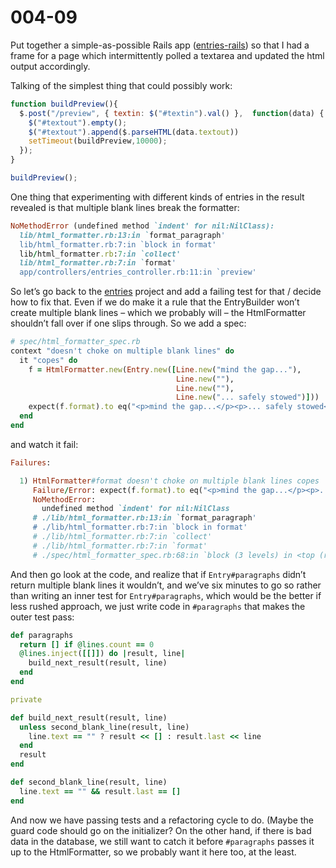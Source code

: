 # 004-09

Put together a simple-as-possible Rails app ([entries-rails](https://github.com/smiller/entries-rails)) so that I had a frame for a page which intermittently polled a textarea and updated the html output accordingly.

Talking of the simplest thing that could possibly work:

```javascript
function buildPreview(){
  $.post("/preview", { textin: $("#textin").val() },  function(data) {
    $("#textout").empty();
    $("#textout").append($.parseHTML(data.textout))
    setTimeout(buildPreview,10000);
  });
}

buildPreview();
```

One thing that experimenting with different kinds of entries in the result revealed is that multiple blank lines break the formatter:

```ruby
NoMethodError (undefined method `indent' for nil:NilClass):
  lib/html_formatter.rb:13:in `format_paragraph'
  lib/html_formatter.rb:7:in `block in format'
  lib/html_formatter.rb:7:in `collect'
  lib/html_formatter.rb:7:in `format'
  app/controllers/entries_controller.rb:11:in `preview'
```

So let’s go back to the [entries](https://github.com/smiller/entries) project and add a failing test for that / decide how to fix that.  Even if we do make it a rule that the EntryBuilder won’t create multiple blank lines – which we probably will – the HtmlFormatter shouldn’t fall over if one slips through.  So we add a spec:

```ruby
# spec/html_formatter_spec.rb
context "doesn't choke on multiple blank lines" do
  it "copes" do
    f = HtmlFormatter.new(Entry.new([Line.new("mind the gap..."),
                                     Line.new(""),
                                     Line.new(""),
                                     Line.new("... safely stowed")]))
    expect(f.format).to eq("<p>mind the gap...</p><p>... safely stowed</p>")
  end
end
```

and watch it fail:

```ruby
Failures:

  1) HtmlFormatter#format doesn't choke on multiple blank lines copes
     Failure/Error: expect(f.format).to eq("<p>mind the gap...</p><p>... safely stowed</p>")
     NoMethodError:
       undefined method `indent' for nil:NilClass
     # ./lib/html_formatter.rb:13:in `format_paragraph'
     # ./lib/html_formatter.rb:7:in `block in format'
     # ./lib/html_formatter.rb:7:in `collect'
     # ./lib/html_formatter.rb:7:in `format'
     # ./spec/html_formatter_spec.rb:68:in `block (3 levels) in <top (required)>'
```

And then go look at the code, and realize that if `Entry#paragraphs` didn’t return multiple blank lines it wouldn’t, and we’ve six minutes to go so rather than writing an inner test for `Entry#paragraphs`, which would be the better if less rushed approach, we just write code in `#paragraphs` that makes the outer test pass:

```ruby
def paragraphs
  return [] if @lines.count == 0
  @lines.inject([[]]) do |result, line|
    build_next_result(result, line)
  end
end

private

def build_next_result(result, line)
  unless second_blank_line(result, line)
    line.text == "" ? result << [] : result.last << line
  end
  result
end

def second_blank_line(result, line)
  line.text == "" && result.last == []
end
```

And now we have passing tests and a refactoring cycle to do.  (Maybe the guard code should go on the initializer?  On the other hand, if there is bad data in the database, we still want to catch it before `#paragraphs` passes it up to the HtmlFormatter, so we probably want it here too, at the least.
